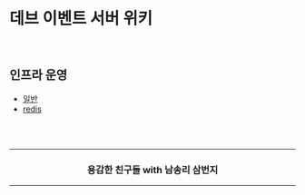 # 데브 이벤트 서버 위키

<br />

## 인프라 운영
- [일반](./_운영/일반.md)
- [redis](./_설정/redis.md)


<br />
<br />
<div align=center>
  <hr />
    <h3> 용감한 친구들 with 남송리 삼번지 </h3>
  <hr />
</div>